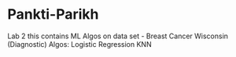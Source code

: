 # Pankti-Parikh
Lab 2
this contains ML Algos on data set - Breast Cancer Wisconsin (Diagnostic)
Algos: Logistic Regression
       KNN
